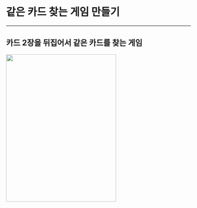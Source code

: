# 같은 카드 찾는 게임 만들기

---
## 카드 2장을 뒤집어서 같은 카드를 찾는 게임
<img src="https://github.com/Lee-Kyung-Sup/FindSameCardGame/assets/120997897/bb544320-a67b-4ba9-a742-1383c0844936" width="300" height="400"/>
